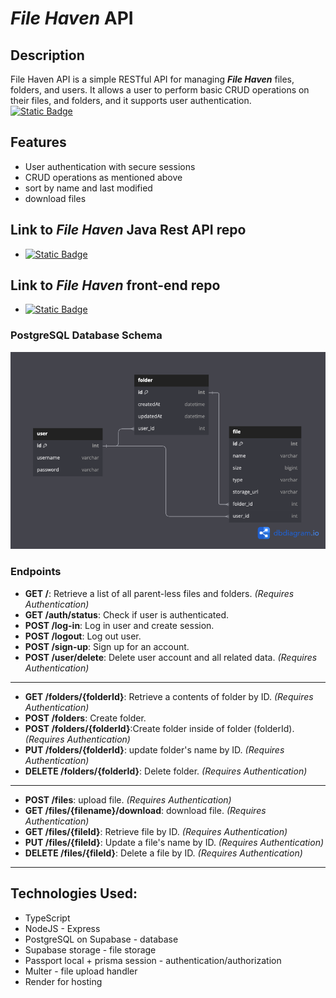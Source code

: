 # ***File Haven*** API
## Description
File Haven API is a simple RESTful API for managing ***File Haven*** files, folders, and users. It allows a user to perform basic CRUD operations on their files, and folders, and it supports user authentication.  
[![Static Badge](https://img.shields.io/badge/Live%20API-blue)](https://api.sofonias-elala-file-haven.xyz)

## Features

- User authentication with secure sessions
- CRUD operations as mentioned above
- sort by name and last modified
- download files

## Link to ***File Haven*** Java Rest API repo
 * [![Static Badge](https://img.shields.io/badge/File%20Haven%20Java%20API-darkgreen)](https://github.com/sofoniasElala/file-haven-java-api)
## Link to ***File Haven*** front-end repo
 * [![Static Badge](https://img.shields.io/badge/File%20Haven-green)](https://github.com/sofoniasElala/file-haven)
### PostgreSQL Database Schema
![schema](https://github.com/sofoniasElala/file-haven-api/blob/main/file-haven.png)

### Endpoints

- **GET /**: Retrieve a list of all parent-less files and folders. _(Requires Authentication)_
- **GET /auth/status**: Check if user is authenticated.
- **POST /log-in**: Log in user and create session. 
- **POST /logout**: Log out user.
- **POST /sign-up**: Sign up for an account.
- **POST /user/delete**: Delete user account and all related data. _(Requires Authentication)_
___
- **GET /folders/{folderId}**: Retrieve a contents of folder by ID. _(Requires Authentication)_
- **POST /folders**: Create folder.
- **POST /folders/{folderId}**:Create folder inside of folder (folderId). _(Requires Authentication)_
- **PUT /folders/{folderId}**: update folder's name by ID. _(Requires Authentication)_
- **DELETE /folders/{folderId}**: Delete folder. _(Requires Authentication)_
___
- **POST /files**: upload file. _(Requires Authentication)_
- **GET /files/{filename}/download**: download file. _(Requires Authentication)_
- **GET /files/{fileId}**: Retrieve file by ID. _(Requires Authentication)_
- **PUT /files/{fileId}**: Update a file's name by ID. _(Requires Authentication)_
- **DELETE /files/{fileId}**: Delete a file by  ID. _(Requires Authentication)_
___

## Technologies Used:
  * TypeScript 
  * NodeJS - Express
  * PostgreSQL on Supabase - database
  * Supabase storage - file storage 
  * Passport local + prisma session - authentication/authorization
  * Multer - file upload handler
  * Render for hosting